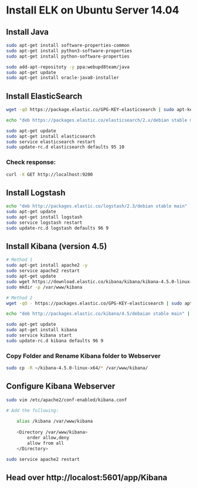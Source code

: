 # Install ELK on Ubuntu Server 14.04

## Install Java

```bash
sudo apt-get install software-properties-common
sudo apt-get install python3-software-properties
sudo apt-get install python-software-properties

sudo add-apt-repositoty -y ppa:webupd8team/java
sudo apt-get update
sudo apt-get install oracle-java8-installer
```


## Install ElasticSearch

```bash
wget -qO https://package.elastic.co/GPG-KEY-elasticsearch | sudo apt-key add -

echo "deb https://packages.elastic.co/elasticsearch/2.x/debian stable main" | sudo tee -a /etc/apt/sources.list.d/elasticsearch-2.x.list

sudo apt-get update
sudo apt-get install elasticsearch
sudo service elasticsearch restart
sudo update-rc.d elasticsearch defaults 95 10
```

### Check response:

```bash
curl -X GET http://localhost:9200
```

## Install Logstash

```bash
echo "deb http://packages.elastic.co/logstash/2.3/debian stable main" | sudo tee -a /etc/apt/sources.list
sudo apt-get update
sudo apt-get install logstash
sudo service logstash restart
sudo update-rc.d logstash defaults 96 9
```

## Install Kibana (version 4.5)

```bash
# Method 1
sudo apt-get install apache2 -y
sudo service apache2 restart
sudo apt-get update
sudo wget https://download.elastic.co/kibana/kibana/kibana-4.5.0-linux-x64.tar.gz
sudo mkdir -p /var/www/kibana

# Method 2
wget -qO - https://packages.elastic.co/GPG-KEY-elasticsearch | sudo apt-key add -

echo "deb http://packages.elastic.co/kibana/4.5/debaian stable main" | sudo echo "deb http://packages.elastic.co/kibana/4.5/debian stable main" | sudo tee -a /etc/apt/sources.list

sudo apt-get update
sudo apt-get install kibana
sudo service kibana start
sudo update-rc.d kibana defaults 96 9
```

### Copy Folder and Rename Kibana folder to Webserver

```bash
sudo cp -R ~/kibana-4.5.0-linux-x64/* /var/www/kibana/
```

## Configure Kibana Webserver

```bash
sudo vim /etc/apache2/conf-enabled/kibana.conf

# Add the following:
	
	alias /kibana /var/www/kibana
	
	<Directory /var/www/kibana>
		order allow,deny
		allow from all
	</Directory>

sudo service apache2 restart 

````

## Head over http://localost:5601/app/Kibana

